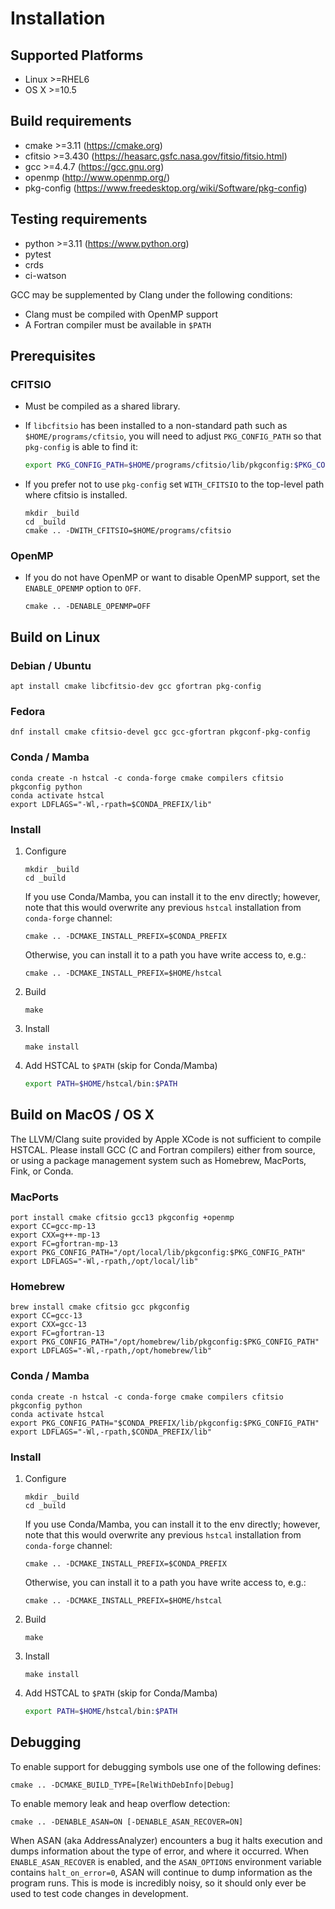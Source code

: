 # Installation

## Supported Platforms

- Linux >=RHEL6
- OS X >=10.5


## Build requirements

- cmake >=3.11 (https://cmake.org)
- cfitsio >=3.430 (https://heasarc.gsfc.nasa.gov/fitsio/fitsio.html)
- gcc >=4.4.7 (https://gcc.gnu.org)
- openmp (http://www.openmp.org/)
- pkg-config (https://www.freedesktop.org/wiki/Software/pkg-config)

## Testing requirements

- python >=3.11 (https://www.python.org)
- pytest
- crds
- ci-watson

GCC may be supplemented by Clang under the following conditions:

- Clang must be compiled with OpenMP support
- A Fortran compiler must be available in `$PATH`


## Prerequisites


### CFITSIO

- Must be compiled as a shared library.

- If `libcfitsio` has been installed to a non-standard path such as `$HOME/programs/cfitsio`, you will need to adjust `PKG_CONFIG_PATH` so that `pkg-config` is able to find it:

    ```bash
    export PKG_CONFIG_PATH=$HOME/programs/cfitsio/lib/pkgconfig:$PKG_CONFIG_PATH
    ```

- If you prefer not to use `pkg-config` set `WITH_CFITSIO` to the top-level path where cfitsio is installed.

    ```
    mkdir _build
    cd _build
    cmake .. -DWITH_CFITSIO=$HOME/programs/cfitsio
    ```

### OpenMP

- If you do not have OpenMP or want to disable OpenMP support, set the `ENABLE_OPENMP` option to `OFF`.

    ```
    cmake .. -DENABLE_OPENMP=OFF
    ```


## Build on Linux

### Debian / Ubuntu

```
apt install cmake libcfitsio-dev gcc gfortran pkg-config
```

### Fedora

```
dnf install cmake cfitsio-devel gcc gcc-gfortran pkgconf-pkg-config
```

### Conda / Mamba

```
conda create -n hstcal -c conda-forge cmake compilers cfitsio pkgconfig python
conda activate hstcal
export LDFLAGS="-Wl,-rpath=$CONDA_PREFIX/lib"
```

### Install

1. Configure

    ```
    mkdir _build
    cd _build
    ```

   If you use Conda/Mamba, you can install it to the env directly; however, note that this would overwrite any previous `hstcal` installation from `conda-forge` channel:

    ```
    cmake .. -DCMAKE_INSTALL_PREFIX=$CONDA_PREFIX
    ```

   Otherwise, you can install it to a path you have write access to, e.g.:

    ```
    cmake .. -DCMAKE_INSTALL_PREFIX=$HOME/hstcal
    ```

2. Build

    ```
    make
    ```

3. Install

    ```
    make install
    ```

4. Add HSTCAL to `$PATH` (skip for Conda/Mamba)

    ```bash
    export PATH=$HOME/hstcal/bin:$PATH
    ```

## Build on MacOS / OS X

The LLVM/Clang suite provided by Apple XCode is not sufficient to compile HSTCAL. Please install GCC (C and Fortran compilers) either from source, or using a package management system such as Homebrew, MacPorts, Fink, or Conda.


### MacPorts

```
port install cmake cfitsio gcc13 pkgconfig +openmp
export CC=gcc-mp-13
export CXX=g++-mp-13
export FC=gfortran-mp-13
export PKG_CONFIG_PATH="/opt/local/lib/pkgconfig:$PKG_CONFIG_PATH"
export LDFLAGS="-Wl,-rpath,/opt/local/lib"
```

### Homebrew

```
brew install cmake cfitsio gcc pkgconfig
export CC=gcc-13
export CXX=gcc-13
export FC=gfortran-13
export PKG_CONFIG_PATH="/opt/homebrew/lib/pkgconfig:$PKG_CONFIG_PATH"
export LDFLAGS="-Wl,-rpath,/opt/homebrew/lib"
```

### Conda / Mamba

```
conda create -n hstcal -c conda-forge cmake compilers cfitsio pkgconfig python
conda activate hstcal
export PKG_CONFIG_PATH="$CONDA_PREFIX/lib/pkgconfig:$PKG_CONFIG_PATH"
export LDFLAGS="-Wl,-rpath,$CONDA_PREFIX/lib"
```

### Install

1. Configure

    ```
    mkdir _build
    cd _build
    ```

   If you use Conda/Mamba, you can install it to the env directly; however, note that this would overwrite any previous `hstcal` installation from `conda-forge` channel:

    ```
    cmake .. -DCMAKE_INSTALL_PREFIX=$CONDA_PREFIX
    ```

   Otherwise, you can install it to a path you have write access to, e.g.:

    ```
    cmake .. -DCMAKE_INSTALL_PREFIX=$HOME/hstcal
    ```

2. Build

    ```
    make
    ```

3. Install

    ```
    make install
    ```

4. Add HSTCAL to `$PATH` (skip for Conda/Mamba)

    ```bash
    export PATH=$HOME/hstcal/bin:$PATH
    ```

## Debugging

To enable support for debugging symbols use one of the following defines:

```
cmake .. -DCMAKE_BUILD_TYPE=[RelWithDebInfo|Debug]
```

To enable memory leak and heap overflow detection:

```
cmake .. -DENABLE_ASAN=ON [-DENABLE_ASAN_RECOVER=ON]
```

When ASAN (aka AddressAnalyzer) encounters a bug it halts execution and dumps information about the type of error, and where it occurred. When `ENABLE_ASAN_RECOVER` is enabled, and the `ASAN_OPTIONS` environment variable contains `halt_on_error=0`, ASAN will continue to dump information as the program runs. This is mode is incredibly noisy, so it should only ever be used to test code changes in development.

